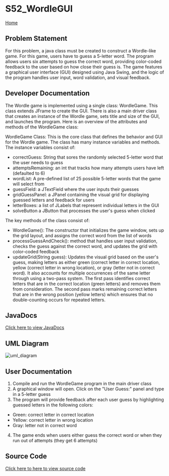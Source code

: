 # S52_WordleGUI
[Home](Home)

## Problem Statement
For this problem, a java class must be created to construct a Wordle-like game. For this game, users have to guess a 5-letter word. The program allows users six attempts to guess the correct word, providing color-coded feedback to the user based on how close their guess is. The game features a graphical user interface (GUI) designed using Java Swing, and the logic of the program handles user input, word validation, and visual feedback.

## Developer Documentation
The Wordle game is implemented using a single class: WordleGame. This class extends JFrame to create the GUI. There is also a main driver class that creates an instance of the Wordle game, sets title and size of the GUI, and launches the program. Here is an overview of the attributes and methods of the WordleGame class:

WordleGame Class: This is the core class that defines the behavior and GUI for the Wordle game. The class has many instance variables and methods. The instance variables consist of:
* correctGuess: String that sores the randomly selected 5-letter word that the user needs to guess
* attemptsRemaining: an int that tracks how many attempts users have left (defaulted to 6)
* wordList: A pre-defined list of 25 possible 5-letter words that the game will select from
* guessField: a JTextField where the user inputs their guesses
* gridGuessPanel: a JPanel containing the visual grid for displaying guessed letters and feedback for users
* letterBoxes: a list of JLabels that represent individual letters in the GUI
* solveButton a JButton that processes the user's guess when clicked

The key methods of the class consist of:
* WordleGame(): The constructor that initializes the game window, sets up the grid layout, and assigns the correct word from the list of words
* processGuessAndCheck(): method that handles user input validation, checks the guess against the correct word, and updates the grid with color-coded feedback
* updateGrid(String guess): Updates the visual grid based on the user's guess, making letters as either green (correct letter in correct location, yellow (correct letter in wrong location), or gray (letter not in correct word). It also accounts for multiple occurrences of the same letter through using a two-pass system. The first pass identifies correct letters that are in the correct location (green letters) and removes them from consideration. The second pass marks remaining correct letters that are in the wrong position (yellow letters) which ensures that no double-counting occurs for repeated letters.


## JavaDocs
[Click here to view JavaDocs](https://class-git.engineering.uiowa.edu/swd2024fall/scottpearson/-/tree/master/oral_exam1/S52_WordleGUI/doc?ref_type=heads)

## UML Diagram
![uml_diagram](https://class-git.engineering.uiowa.edu/swd2024fall/scottpearson/-/raw/master/oral_exam1/S52_WordleGUI/doc/WordleGUI_UML.png?ref_type=heads)

## User Documentation
1. Compile and run the WordleGame program in the main driver class
2. A graphical window will open. Click on the "User Guess:" panel and type in a 5-letter guess
3. The program will provide feedback after each user guess by highlighting guessed letters in the following colors:
- Green: correct letter in correct location
- Yellow: correct letter in wrong location
- Gray: letter not in correct word
4. The game ends when users either guess the correct word or when they run out of attempts (they get 6 attempts)

## Source Code
[Click here to here to view source code](https://class-git.engineering.uiowa.edu/swd2024fall/scottpearson/-/tree/master/oral_exam1/S52_WordleGUI/src?ref_type=heads)
